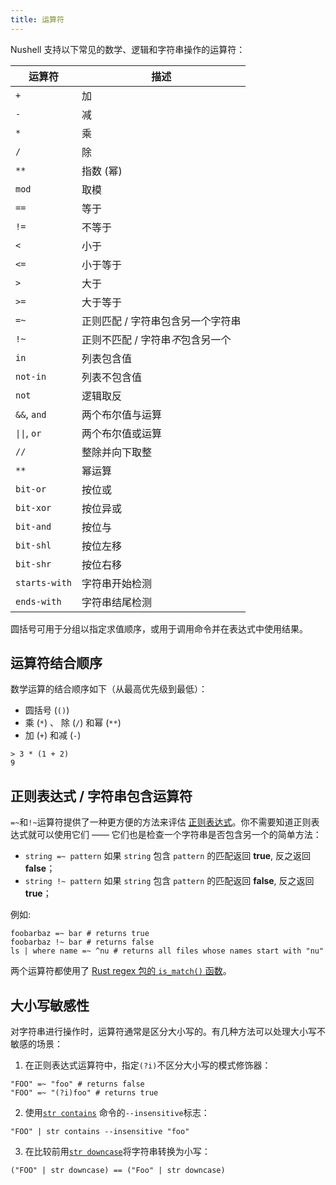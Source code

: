 ```yaml
---
title: 运算符
---
```


Nushell 支持以下常见的数学、逻辑和字符串操作的运算符：

| 运算符        | 描述                              |
| ------------- | --------------------------------- |
| `+`           | 加                                |
| `-`           | 减                                |
| `*`           | 乘                                |
| `/`           | 除                                |
| `**`          | 指数 (幂)                         |
| `mod`         | 取模                              |
| `==`          | 等于                              |
| `!=`          | 不等于                            |
| `<`           | 小于                              |
| `<=`          | 小于等于                          |
| `>`           | 大于                              |
| `>=`          | 大于等于                          |
| `=~`          | 正则匹配 / 字符串包含另一个字符串 |
| `!~`          | 正则不匹配 / 字符串*不*包含另一个 |
| `in`          | 列表包含值                        |
| `not-in`      | 列表不包含值                      |
| `not`         | 逻辑取反                          |
| `&&`, `and`   | 两个布尔值与运算                  |
| `\|\|`, `or`  | 两个布尔值或运算                  |
| `//`          | 整除并向下取整                    |
| `**`          | 幂运算                            |
| `bit-or`      | 按位或                            |
| `bit-xor`     | 按位异或                          |
| `bit-and`     | 按位与                            |
| `bit-shl`     | 按位左移                          |
| `bit-shr`     | 按位右移                          |
| `starts-with` | 字符串开始检测                    |
| `ends-with`   | 字符串结尾检测                    |

圆括号可用于分组以指定求值顺序，或用于调用命令并在表达式中使用结果。

## 运算符结合顺序

数学运算的结合顺序如下（从最高优先级到最低）：

- 圆括号 (`()`)
- 乘 (`*`) 、 除 (`/`) 和幂 (`**`)
- 加 (`+`) 和减 (`-`)

```
> 3 * (1 + 2)
9
```

## 正则表达式 / 字符串包含运算符

`=~`和`!~`运算符提供了一种更方便的方法来评估 [正则表达式](https://cheatography.com/davechild/cheat-sheets/regular-expressions/)。你不需要知道正则表达式就可以使用它们 —— 它们也是检查一个字符串是否包含另一个的简单方法：

- `string =~ pattern` 如果 `string` 包含 `pattern` 的匹配返回 **true**, 反之返回 **false**；
- `string !~ pattern` 如果 `string` 包含 `pattern` 的匹配返回 **false**, 反之返回 **true**；

例如:

```nu
foobarbaz =~ bar # returns true
foobarbaz !~ bar # returns false
ls | where name =~ ^nu # returns all files whose names start with "nu"
```

两个运算符都使用了 [Rust regex 包的 `is_match()` 函数](https://docs.rs/regex/latest/regex/struct.Regex.html#method.is_match)。

## 大小写敏感性

对字符串进行操作时，运算符通常是区分大小写的。有几种方法可以处理大小写不敏感的场景：

1. 在正则表达式运算符中，指定`(?i)`不区分大小写的模式修饰器：

```nu
"FOO" =~ "foo" # returns false
"FOO" =~ "(?i)foo" # returns true
```

2. 使用[`str contains`](/commands/docs/str_contains.md) 命令的`--insensitive`标志：

```nu
"FOO" | str contains --insensitive "foo"
```

3. 在比较前用[`str downcase`](/commands/docs/str_downcase.md)将字符串转换为小写：

```nu
("FOO" | str downcase) == ("Foo" | str downcase)
```
